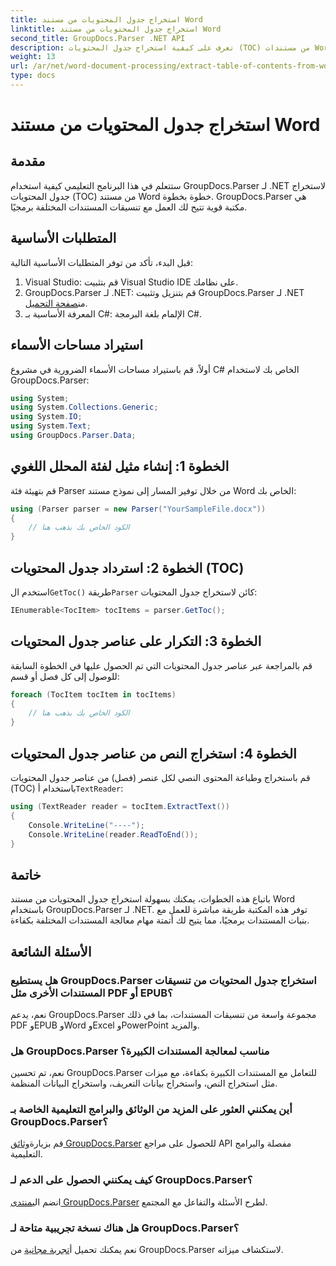 ```yaml
---
title: استخراج جدول المحتويات من مستند Word
linktitle: استخراج جدول المحتويات من مستند Word
second_title: GroupDocs.Parser .NET API
description: تعرف على كيفية استخراج جدول المحتويات (TOC) من مستندات Word برمجياً باستخدام GroupDocs.Parser لـ .NET.
weight: 13
url: /ar/net/word-document-processing/extract-table-of-contents-from-word-document/
type: docs
---
```

# استخراج جدول المحتويات من مستند Word

## مقدمة
ستتعلم في هذا البرنامج التعليمي كيفية استخدام GroupDocs.Parser لـ .NET لاستخراج جدول المحتويات (TOC) من مستند Word خطوة بخطوة. GroupDocs.Parser هي مكتبة قوية تتيح لك العمل مع تنسيقات المستندات المختلفة برمجيًا.
## المتطلبات الأساسية
قبل البدء، تأكد من توفر المتطلبات الأساسية التالية:
1. Visual Studio: قم بتثبيت Visual Studio IDE على نظامك.
2.  GroupDocs.Parser لـ .NET: قم بتنزيل وتثبيت GroupDocs.Parser لـ .NET من[صفحة التحميل](https://releases.groupdocs.com/parser/net/).
3. المعرفة الأساسية بـ C#: الإلمام بلغة البرمجة C#.

## استيراد مساحات الأسماء
أولاً، قم باستيراد مساحات الأسماء الضرورية في مشروع C# الخاص بك لاستخدام GroupDocs.Parser:
```csharp
using System;
using System.Collections.Generic;
using System.IO;
using System.Text;
using GroupDocs.Parser.Data;
```
## الخطوة 1: إنشاء مثيل لفئة المحلل اللغوي
قم بتهيئة فئة Parser من خلال توفير المسار إلى نموذج مستند Word الخاص بك:
```csharp
using (Parser parser = new Parser("YourSampleFile.docx"))
{
    // الكود الخاص بك يذهب هنا
}
```
## الخطوة 2: استرداد جدول المحتويات (TOC)
 استخدم ال`GetToc()` طريقة`Parser` كائن لاستخراج جدول المحتويات:
```csharp
IEnumerable<TocItem> tocItems = parser.GetToc();
```
## الخطوة 3: التكرار على عناصر جدول المحتويات
قم بالمراجعة عبر عناصر جدول المحتويات التي تم الحصول عليها في الخطوة السابقة للوصول إلى كل فصل أو قسم:
```csharp
foreach (TocItem tocItem in tocItems)
{
    // الكود الخاص بك يذهب هنا
}
```
## الخطوة 4: استخراج النص من عناصر جدول المحتويات
 قم باستخراج وطباعة المحتوى النصي لكل عنصر (فصل) من عناصر جدول المحتويات (TOC) باستخدام أ`TextReader`:
```csharp
using (TextReader reader = tocItem.ExtractText())
{
    Console.WriteLine("----");
    Console.WriteLine(reader.ReadToEnd());
}
```

## خاتمة
باتباع هذه الخطوات، يمكنك بسهولة استخراج جدول المحتويات من مستند Word باستخدام GroupDocs.Parser لـ .NET. توفر هذه المكتبة طريقة مباشرة للعمل مع بنيات المستندات برمجيًا، مما يتيح لك أتمتة مهام معالجة المستندات المختلفة بكفاءة.

## الأسئلة الشائعة
### هل يستطيع GroupDocs.Parser استخراج جدول المحتويات من تنسيقات المستندات الأخرى مثل PDF أو EPUB؟
نعم، يدعم GroupDocs.Parser مجموعة واسعة من تنسيقات المستندات، بما في ذلك PDF وEPUB وWord وExcel وPowerPoint والمزيد.
### هل GroupDocs.Parser مناسب لمعالجة المستندات الكبيرة؟
نعم، تم تحسين GroupDocs.Parser للتعامل مع المستندات الكبيرة بكفاءة، مع ميزات مثل استخراج النص، واستخراج بيانات التعريف، واستخراج البيانات المنظمة.
### أين يمكنني العثور على المزيد من الوثائق والبرامج التعليمية الخاصة بـ GroupDocs.Parser؟
 قم بزيارة[وثائق GroupDocs.Parser](https://tutorials.groupdocs.com/parser/net/) للحصول على مراجع API مفصلة والبرامج التعليمية.
### كيف يمكنني الحصول على الدعم لـ GroupDocs.Parser؟
 انضم الي[منتدى GroupDocs.Parser](https://forum.groupdocs.com/c/parser/17) لطرح الأسئلة والتفاعل مع المجتمع.
### هل هناك نسخة تجريبية متاحة لـ GroupDocs.Parser؟
 نعم يمكنك تحميل أ[تجربة مجانية](https://releases.groupdocs.com/) من GroupDocs.Parser لاستكشاف ميزاته.